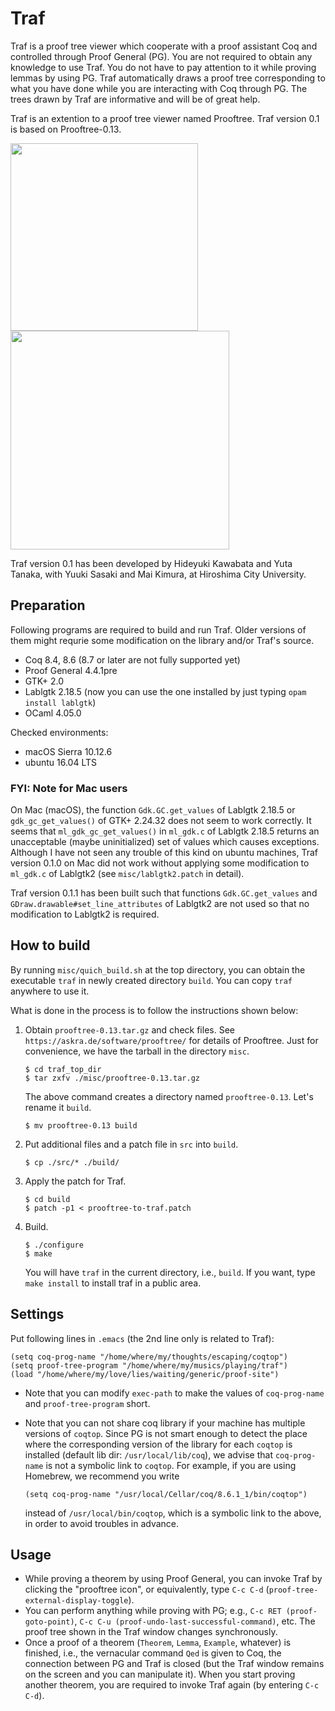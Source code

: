 # Traf

Traf is a proof tree viewer which cooperate with a proof assistant Coq and controlled through Proof General (PG). You are not required to obtain any knowledge to use Traf. You do not have to pay attention to it while proving lemmas by using PG. Traf automatically draws a proof tree corresponding to what you have done while you are interacting with Coq through PG. The trees drawn by Traf are informative and will be of great help.

Traf is an extention to a proof tree viewer named Prooftree. Traf version 0.1 is based on Prooftree-0.13.


<img src="https://raw.github.com/wiki/hide-kawabata/traf/images/emacs_p_or_q_q_or_p.png" width="300"/>
<img src="https://raw.github.com/wiki/hide-kawabata/traf/images/p_or_q_q_or_p.png" width="350"/>



Traf version 0.1 has been developed by Hideyuki Kawabata and Yuta Tanaka, with Yuuki Sasaki and Mai Kimura, at Hiroshima City University.



## Preparation

Following programs are required to build and run Traf.
Older versions of them might requrie some modification on the library and/or Traf's source.

- Coq 8.4, 8.6 (8.7 or later are not fully supported yet)
- Proof General 4.4.1pre
- GTK+ 2.0
- Lablgtk 2.18.5 (now you can use the one installed by just typing `opam install lablgtk`)
- OCaml 4.05.0

Checked environments: 

- macOS Sierra 10.12.6
- ubuntu 16.04 LTS

### FYI: Note for Mac users

On Mac (macOS), the function `Gdk.GC.get_values` of Lablgtk 2.18.5 or
`gdk_gc_get_values()` of GTK+ 2.24.32
 does not seem to work correctly.
It seems that `ml_gdk_gc_get_values()` in `ml_gdk.c` of Lablgtk 2.18.5 returns an unacceptable (maybe uninitialized) set of values which causes exceptions.
Although I have not seen any trouble of this kind
on ubuntu machines,
Traf version 0.1.0 on Mac did not work without applying some modification to `ml_gdk.c` of Lablgtk2 (see `misc/lablgtk2.patch` in detail).

Traf version 0.1.1 has been built such that functions `Gdk.GC.get_values` and `GDraw.drawable#set_line_attributes` of Lablgtk2 are not used so that 
no modification to Lablgtk2 is required.



## How to build

By running `misc/quich_build.sh` at the top directory, 
you can obtain the executable `traf` in newly created directory `build`.
You can copy `traf` anywhere to use it. 

What is done in the process is to follow the instructions shown below:

1. Obtain `prooftree-0.13.tar.gz` and check files.  See `https://askra.de/software/prooftree/` for details of Prooftree. Just for convenience, we have the tarball in the directory `misc`.

    ```
    $ cd traf_top_dir
    $ tar zxfv ./misc/prooftree-0.13.tar.gz
    ```
    The above command creates a directory named `prooftree-0.13`.
    Let's rename it `build`.

    ```
    $ mv prooftree-0.13 build
    ```


2. Put additional files and a patch file in `src` into `build`.

    ```
    $ cp ./src/* ./build/
    ```

3. Apply the patch for Traf.
  
    ```
    $ cd build
    $ patch -p1 < prooftree-to-traf.patch
    ```

4. Build.

    ```
    $ ./configure
    $ make
    ```
    You will have `traf` in the current directory, i.e., `build`.
    If you want, type `make install` to install traf in a public area.



## Settings

Put following lines in `.emacs` (the 2nd line only is related to Traf):

    (setq coq-prog-name "/home/where/my/thoughts/escaping/coqtop")
    (setq proof-tree-program "/home/where/my/musics/playing/traf")
    (load "/home/where/my/love/lies/waiting/generic/proof-site")

- Note that you can modify `exec-path` to make the values of `coq-prog-name` and `proof-tree-program` short.

- Note that you can not share coq library if your machine has multiple versions of `coqtop`. Since PG is not smart enough to detect the place where the corresponding version of the library for each `coqtop` is installed (default lib dir: `/usr/local/lib/coq`), we advise that `coq-prog-name` is not a symbolic link to `coqtop`. For example, if you are using Homebrew, we recommend you write

    ```
    (setq coq-prog-name "/usr/local/Cellar/coq/8.6.1_1/bin/coqtop")
    ```
    instead of `/usr/local/bin/coqtop`, which is a symbolic link to the above,
in order to avoid troubles in advance.


## Usage

- While proving a theorem by using Proof General, you can invoke Traf by clicking the "prooftree icon", or equivalently, type `C-c C-d` (`proof-tree-external-display-toggle`).
- You can perform anything while proving with PG; e.g., `C-c RET (proof-goto-point)`, `C-c C-u (proof-undo-last-successful-command)`, etc. The proof tree shown in the Traf window changes synchronously.
- Once a proof of a theorem (`Theorem`, `Lemma`, `Example`, whatever) is finished, i.e., the vernacular command `Qed` is given to Coq, the connection between PG and Traf is closed (but the Traf window remains on the screen and you can manipulate it).
When you start proving another theorem, you are required to invoke Traf again (by entering `C-c C-d`).